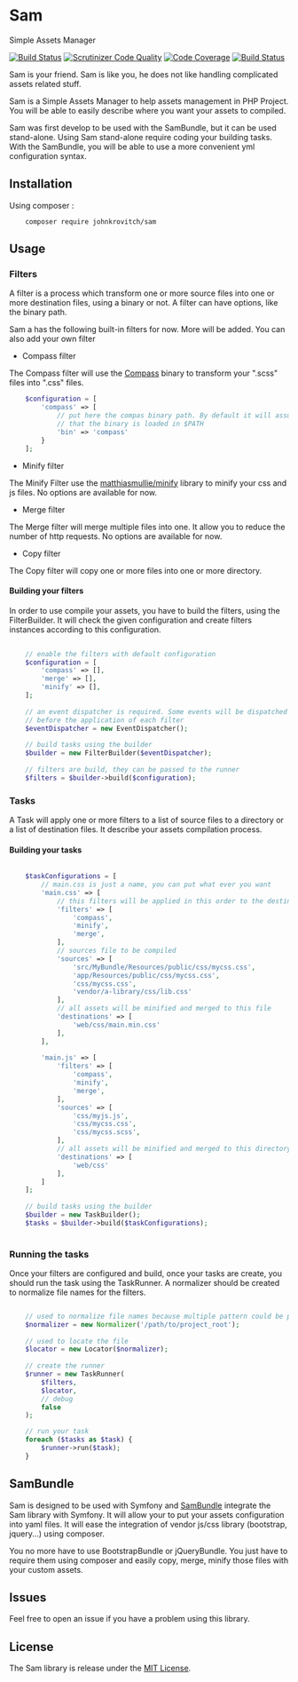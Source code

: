 # Sam
Simple Assets Manager

[![Build Status](https://travis-ci.org/johnkrovitch/Sam.svg?branch=master)](https://travis-ci.org/johnkrovitch/Sam)
[![Scrutinizer Code Quality](https://scrutinizer-ci.com/g/johnkrovitch/Sam/badges/quality-score.png?b=master)](https://scrutinizer-ci.com/g/johnkrovitch/Sam/?branch=master)
[![Code Coverage](https://scrutinizer-ci.com/g/johnkrovitch/Sam/badges/coverage.png?b=master)](https://scrutinizer-ci.com/g/johnkrovitch/Sam/?branch=master)
[![Build Status](https://scrutinizer-ci.com/g/johnkrovitch/Sam/badges/build.png?b=master)](https://scrutinizer-ci.com/g/johnkrovitch/Sam/build-status/master)


Sam is your friend. Sam is like you, he does not like handling complicated
assets related stuff.

Sam is a Simple Assets Manager to help assets management in PHP Project.
You will be able to easily describe where you
want your assets to compiled.

Sam was first develop to be used with the SamBundle, but it can be used 
stand-alone. Using Sam stand-alone require coding your building tasks.
With the SamBundle, you will be able to use a more convenient yml configuration syntax.


## Installation

Using composer :

```
    composer require johnkrovitch/sam
```


## Usage

### Filters

A filter is a process which transform one or more source files into one
or more destination files, using a binary or not. A filter can have options,
like the binary path.

Sam a has the following built-in filters for now. More will be added.
You can also add your own filter

* Compass filter

The Compass filter will use the [Compass](http://compass-style.org/)
binary to transform your ".scss" files into ".css" files.

```php
    $configuration = [
        'compass' => [
            // put here the compas binary path. By default it will assume
            // that the binary is loaded in $PATH
            'bin' => 'compass'
        }
    ];
```

* Minify filter

The Minify Filter use the [matthiasmullie/minify](https://github.com/matthiasmullie/minify)
library to minify your css and js files. No options are available for now.

* Merge filter

The Merge filter will merge multiple files into one. It allow you to reduce
the number of http requests. No options are available for now.

* Copy filter

The Copy filter will copy one or more files into one or more directory.

#### Building your filters

In order to use compile your assets, you have to build the filters, using
the FilterBuilder. It will check the given configuration and create
filters instances according to this configuration.

```php
    
    // enable the filters with default configuration
    $configuration = [
        'compass' => [],
        'merge' => [],
        'minify' => [],
    ];
    
    // an event dispatcher is required. Some events will be dispatched
    // before the application of each filter
    $eventDispatcher = new EventDispatcher();
    
    // build tasks using the builder
    $builder = new FilterBuilder($eventDispatcher);
    
    // filters are build, they can be passed to the runner
    $filters = $builder->build($configuration);

```

### Tasks

A Task will apply one or more filters to a list of source files to a 
directory or a list of destination files. It describe your assets compilation
process.

#### Building your tasks

```php

    $taskConfigurations = [
        // main.css is just a name, you can put what ever you want
        'main.css' => [
            // this filters will be applied in this order to the destination files 
            'filters' => [
                'compass',
                'minify',
                'merge',
            ],
            // sources file to be compiled
            'sources' => [
                'src/MyBundle/Resources/public/css/mycss.css',
                'app/Resources/public/css/mycss.css',
                'css/mycss.css',
                'vendor/a-library/css/lib.css'
            ],
            // all assets will be minified and merged to this file
            'destinations' => [
                'web/css/main.min.css'
            ],
        ],
        
        'main.js' => [
            'filters' => [
                'compass',
                'minify',
                'merge',
            ],
            'sources' => [
                'css/myjs.js',
                'css/mycss.css',
                'css/mycss.scss',
            ],
            // all assets will be minified and merged to this directory
            'destinations' => [
                'web/css'
            ],
        ]
    ];
    
    // build tasks using the builder
    $builder = new TaskBuilder();
    $tasks = $builder->build($taskConfigurations);
    
```


### Running the tasks


Once your filters are configured and build, once your tasks are create,
you should run the task using the TaskRunner. A normalizer should be 
created to normalize file names for the filters.

```php

    // used to normalize file names because multiple pattern could be passed
    $normalizer = new Normalizer('/path/to/project_root');
    
    // used to locate the file
    $locator = new Locator($normalizer);
    
    // create the runner
    $runner = new TaskRunner(
        $filters,
        $locator,
        // debug
        false
    );

    // run your task
    foreach ($tasks as $task) {
        $runner->run($task);
    }

```


## SamBundle

Sam is designed to be used with Symfony and [SamBundle](https://github.com/johnkrovitch/SamBundle) 
integrate the Sam library with Symfony. It will allow your to put your assets
configuration into yaml files. It will ease the integration of vendor js/css
library (bootstrap, jquery...) using composer.

You no more have to use BootstrapBundle or jQueryBundle. You just have to 
require them using composer and easily copy, merge, minify those files
with your custom assets.


## Issues


Feel free to open an issue if you have a problem using this library.


## License

The Sam library is release under the [MIT License](https://opensource.org/licenses/MIT).
